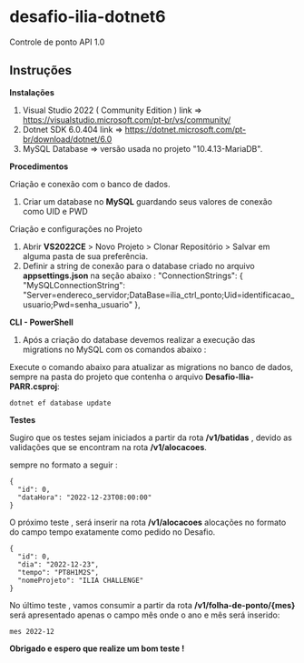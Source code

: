 # desafio-ilia-dotnet6
Controle de ponto API 1.0

Instruções 
--------------------------------------------------------------------------
<b>Instalações</b>

1. Visual Studio 2022 ( Community Edition ) link =>  https://visualstudio.microsoft.com/pt-br/vs/community/
2. Dotnet SDK 6.0.404   link => https://dotnet.microsoft.com/pt-br/download/dotnet/6.0
3. MySQL Database => versão usada no projeto "10.4.13-MariaDB".


<b>Procedimentos</b>

Criação e conexão com o banco de dados.

1. Criar um database no <b>MySQL</b> guardando seus valores de conexão como UID e PWD

Criação e configurações no Projeto

1. Abrir <b>VS2022CE</b> > Novo Projeto > Clonar Repositório > Salvar em alguma pasta de sua preferência.
2. Definir a string de conexão para o database criado no arquivo <b>appsettings.json</b> na seção abaixo :
    "ConnectionStrings": {
        "MySQLConnectionString": "Server=endereco_servidor;DataBase=ilia_ctrl_ponto;Uid=identificacao_usuario;Pwd=senha_usuario"
      },


<b>CLI - PowerShell</b>

1. Após a criação do database devemos realizar a execução das migrations no MySQL com os comandos abaixo :

Execute o comando abaixo para atualizar as migrations no banco de dados, sempre na pasta do projeto que contenha o arquivo <b>Desafio-Ilia-PARR.csproj</b>:

    dotnet ef database update
    
    
<b>Testes</b>

Sugiro que os testes sejam iniciados a partir da rota <b>/v1/batidas</b> , devido as validações que se encontram
na rota <b>/v1/alocacoes</b>. 

sempre no formato a seguir :

    {
      "id": 0,
      "dataHora": "2022-12-23T08:00:00"
    }

O próximo teste , será inserir na rota <b>/v1/alocacoes</b> alocações no formato do campo tempo exatamente como pedido no Desafio.

    {
      "id": 0,
      "dia": "2022-12-23",
      "tempo": "PT8H1M2S",
      "nomeProjeto": "ILIA CHALLENGE"
    }

No último teste , vamos consumir a partir da rota <b>/v1/folha-de-ponto/{mes}</b> será apresentado apenas o campo mês 
onde o ano e mês será inserido:

    mes 2022-12




<b>Obrigado e espero que realize um bom teste !</b>


















 


